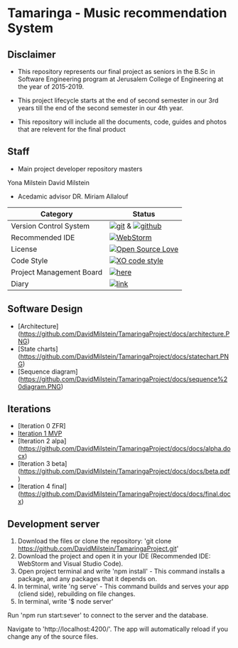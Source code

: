 # Tamaringa - Music recommendation System


## Disclaimer

* This repository represents our final project as seniors in the B.Sc in Software Engineering program at Jerusalem College of Engineering at the year of 2015-2019.

* This project lifecycle starts at the end of second semester in our 3rd years till the end of the second semester in our 4th year.

* This repository will include all the documents, code, guides and photos that are relevent for the final product


## Staff
* Main project developer repository masters

Yona Milstein
David Milstein



* Acedamic advisor
  DR. Miriam Allalouf

 |Category|Status|
|---|---|
| Version Control System| [![git](https://img.shields.io/badge/Version%20Control-Git-green.svg)](https://git-scm.com/) & [![github](https://img.shields.io/badge/Version%20Control-Github-green.svg)](https://github.com/) |
| Recommended IDE | [![WebStorm](https://img.shields.io/badge/IDE-WebStorm-green.svg)](https://www.jetbrains.com/webstorm/) |
| License | [![Open Source Love](https://badges.frapsoft.com/os/mit/mit.svg?v=102)](https://github.com/ellerbrock/open-source-badge/) |
| Code Style | [![XO code style](https://img.shields.io/badge/code_style-XO-5ed9c7.svg)](https://github.com/DavidMilstein/TamaringaProject) 
| Project Management Board| [![here](https://img.shields.io/badge/Project%20Management%20Board-On%20demand-lightgrey.svg)](https://github.com/DavidMilstein/TamaringaProject) |
| Diary |  [![link](https://img.shields.io/badge/Diary-On%20demand-blue.svg)](https://trello.com/tamaringa/home) |


## Software Design
* [Architecture] (https://github.com/DavidMilstein/TamaringaProject/docs/architecture.PNG)
* [State charts] (https://github.com/DavidMilstein/TamaringaProject/docs/statechart.PNG)
* [Sequence diagram] (https://github.com/DavidMilstein/TamaringaProject/docs/sequence%20diagram.PNG)

## Iterations

* [Iteration 0 ZFR]
* [Iteration 1 MVP]()
* [Iteration 2 alpa] (https://github.com/DavidMilstein/TamaringaProject/docs/docs/alpha.docx)
* [Iteration 3 beta] (https://github.com/DavidMilstein/TamaringaProject/docs/docs/beta.pdf)
* [Iteration 4 final] (https://github.com/DavidMilstein/TamaringaProject/docs/docs/final.docx)


## Development server
1. Download the files or clone the repository: 
'git clone https://github.com/DavidMilstein/TamaringaProject.git' 
2. Download the project and open it in your IDE (Recommended IDE: WebStorm and Visual Studio Code).
3. Open project terminal and write 'npm install' - This command installs a package, and any packages that it depends on.
4. In terminal, write 'ng serve' - This command builds and serves your app (cliend side), rebuilding on file changes.
5. In terminal, write '$ node server'


Run 'npm run start:sever' to connect to the server and the database.

Navigate to 'http://localhost:4200/'. The app will automatically reload if you change any of the source files.
